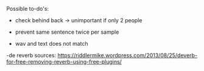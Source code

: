 Possible to-do's:
 - check behind back -> unimportant if only 2 people 

 - prevent same sentence twice per sample
 - wav and text does not match

 -de reverb sources: https://riddlermike.wordpress.com/2013/08/25/deverb-for-free-removing-reverb-using-free-plugins/